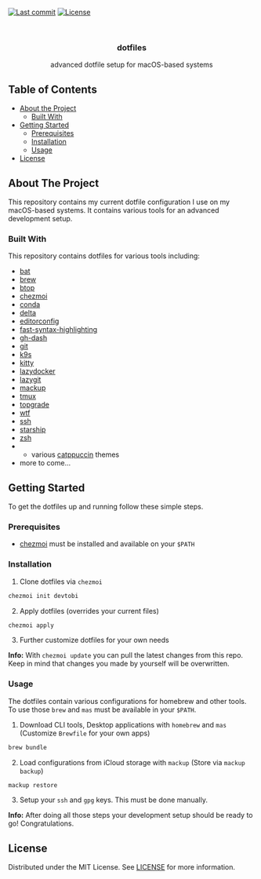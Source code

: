 <!--
*** To avoid retyping too much info. Do a search and replace for the following:
*** devtobi/dotfiles, twitter_handle, email
-->

<!-- PROJECT SHIELDS -->
<!--
*** I'm using markdown "reference style" links for readability.
*** Reference links are enclosed in brackets [ ] instead of parentheses ( ).
*** See the bottom of this document for the declaration of the reference variables
*** for contributors-url, forks-url, etc. This is an optional, concise syntax you may use.
*** https://www.markdownguide.org/basic-syntax/#reference-style-links
-->

[![Last commit][commit-shield]][commit-url] [![License][license-shield]][license-url]

<br />
<p align="center">
  <h3 align="center">dotfiles</h3>

  <p align="center">
    advanced dotfile setup for macOS-based systems
  </p>
</p>

<!-- TABLE OF CONTENTS -->

## Table of Contents

- [About the Project](#about-the-project)
  - [Built With](#built-with)
  <!--* formatting comment -->
- [Getting Started](#getting-started)
  - [Prerequisites](#prerequisites)
  - [Installation](#installation)
  - [Usage](#usage)
  <!--* formatting comment -->
- [License](#license)

<!-- ABOUT THE PROJECT -->

## About The Project

This repository contains my current dotfile configuration I use on my macOS-based systems.
It contains various tools for an advanced development setup.

### Built With

This repository contains dotfiles for various tools including:

- [bat](https://github.com/sharkdp/bat)
- [brew](https://brew.sh)
- [btop](https://github.com/aristocratos/btop)
- [chezmoi](https://www.chezmoi.io)
- [conda](https://conda.io)
- [delta](https://github.com/dandavison/delta)
- [editorconfig](https://editorconfig.org)
- [fast-syntax-highlighting](https://github.com/zdharma-continuum/fast-syntax-highlighting)
- [gh-dash](https://github.com/dlvhdr/gh-dash)
- [git](https://git-scm.com)
- [k9s](https://k9scli.io)
- [kitty](https://github.com/kovidgoyal/kitty)
- [lazydocker](https://github.com/jesseduffield/lazydocker)
- [lazygit](https://github.com/jesseduffield/lazygit)
- [mackup](https://github.com/lra/mackup)
- [tmux](https://github.com/tmux/tmux)
- [topgrade](https://github.com/topgrade-rs/topgrade)
- [wtf](https://wtfutil.com)
- [ssh](https://www.ssh.com)
- [starship](https://starship.rs)
- [zsh](https://www.zsh.org)
- - various [catppuccin](https://catppuccin.com) themes
- more to come...

<!-- GETTING STARTED -->

## Getting Started

To get the dotfiles up and running follow these simple steps.

### Prerequisites

- [chezmoi](https://www.chezmoi.io/install/) must be installed and available on your `$PATH`

### Installation

1. Clone dotfiles via `chezmoi`

```sh
chezmoi init devtobi
```

2. Apply dotfiles (overrides your current files)

```sh
chezmoi apply
```

3. Further customize dotfiles for your own needs

**Info:** With `chezmoi update` you can pull the latest changes from this repo. Keep in mind that changes you made by yourself will be overwritten.

### Usage

The dotfiles contain various configurations for homebrew and other tools.
To use those `brew` and `mas` must be available in your `$PATH`.

1. Download CLI tools, Desktop applications with `homebrew` and `mas` (Customize `Brewfile` for your own apps)

```sh
brew bundle
```

2. Load configurations from iCloud storage with `mackup` (Store via `mackup backup`)

```sh
mackup restore
```

3. Setup your `ssh` and `gpg` keys. This must be done manually.

**Info:** After doing all those steps your development setup should be ready to go! Congratulations.

## License

Distributed under the MIT License. See [LICENSE][license-url] for more information.

[license-shield]: https://img.shields.io/github/license/devtobi/dotfiles.svg?style=for-the-badge&logo=github
[license-url]: https://github.com/devtobi/dotfiles/blob/main/LICENSE
[commit-shield]: https://img.shields.io/github/last-commit/devtobi/dotfiles?style=for-the-badge&logo=github
[commit-url]: https://github.com/devtobi/dotfiles/commit/main
